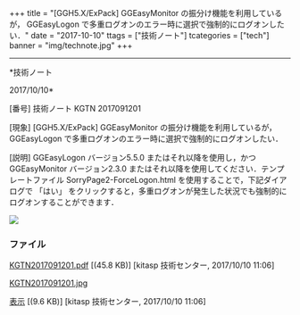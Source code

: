 ﻿+++
title = "[GGH5.X/ExPack] GGEasyMonitor の振分け機能を利用しているが， GGEasyLogon で多重ログオンのエラー時に選択で強制的にログオンしたい．"
date = "2017-10-10"
ttags = ["技術ノート"]
tcategories = ["tech"]
banner = "img/technote.jpg"
+++

-----------------------------------------------------------------------------------------------------------------------------

*技術ノート

2017/10/10*


[番号]
技術ノート KGTN 2017091201

[現象]
[GGH5.X/ExPack] GGEasyMonitor の振分け機能を利用しているが，
GGEasyLogon で多重ログオンのエラー時に選択で強制的にログオンしたい．

[説明]
GGEasyLogon バージョン5.5.0 またはそれ以降を使用し，かつ GGEasyMonitor
バージョン2.3.0 またはそれ以降を使用してください．テンプレートファイル
SorryPage2-ForceLogon.html を使用することで，下記ダイアログで 「はい」
をクリックすると，多重ログオンが発生した状況でも強制的にログオンすることができます．

![](http://techreport.kitasp.net/attachments/download/3826/KGTN2017091201.jpg)


### ファイル

 
 


[KGTN2017091201.pdf](http://techreport.kitasp.net/attachments/download/3825/KGTN2017091201.pdf)
 [(45.8 KB)] [kitasp 技術センター, 2017/10/10
11:06]

[KGTN2017091201.jpg](http://techreport.kitasp.net/attachments/download/3826/KGTN2017091201.jpg)

[表示](http://techreport.kitasp.net/attachments/3826/KGTN2017091201.jpg "表示")
 [(9.6 KB)] [kitasp 技術センター, 2017/10/10
11:06]


 


 

